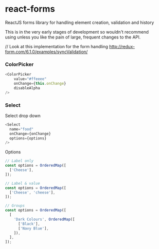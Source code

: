 # react-forms
ReactJS forms library for handling element creation, validation and history

This is in the very early stages of development so wouldn't recommend using unless you like the
pain of large, frequent changes to the API.

// Look at this implementation for the form handling
http://redux-form.com/6.1.0/examples/syncValidation/


### ColorPicker
```js
<ColorPicker
    value="#ffeeee"
    onChange={this.onChange}
    disableAlpha
/>
```

### Select

Select drop down
```js
<Select 
  name="food"
  onChange={onChange}
  options={options}
/>
```

Options 
```js
// Label only
const options = OrderedMap([
  ['Cheese'],
]);

// Label & value
const options = OrderedMap([
  ['Cheese', 'cheese'],
]);

// Groups
const options = OrderedMap([
  [
    'Dark Colours', OrderedMap([
      ['Black'],
      ['Navy Blue'],
    ]),
  ],
]);